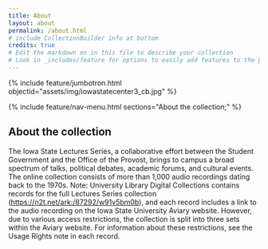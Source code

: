 ```yaml
---
title: About
layout: about
permalink: /about.html
# include CollectionBuilder info at bottom
credits: true
# Edit the markdown on in this file to describe your collection
# Look in _includes/feature for options to easily add features to the page
---
```


{% include feature/jumbotron.html objectid="assets/img/iowastatecenter3_cb.jpg" %} 

{% include feature/nav-menu.html sections="About the collection;" %}

## About the collection

The Iowa State Lectures Series, a collaborative effort between the Student Government and the Office of the Provost, brings to campus a broad spectrum of talks, political debates, academic forums, and cultural events. The online collection consists of more than 1,000 audio recordings dating back to the 1970s. Note: University Library Digital Collections contains records for the full Lectures Series collection (https://n2t.net/ark:/87292/w91v5bm0b), and each record includes a link to the audio recording on the Iowa State University Aviary website. However, due to various access restrictions, the collection is split into three sets within the Aviary website. For information about these restrictions, see the Usage Rights note in each record.

